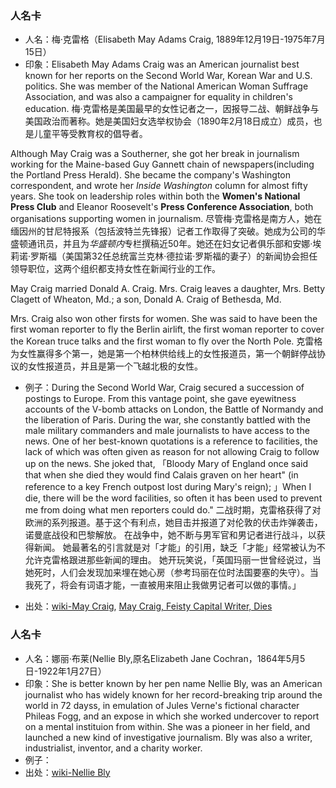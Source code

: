 ### 人名卡
- 人名：梅·克雷格（Elisabeth May Adams Craig, 1889年12月19日-1975年7月15日）
- 印象：Elisabeth May Adams Craig was  an American journalist best known for her reports on the Second World War, Korean War and U.S. politics. She was member of the National American Woman Suffrage Association, and was also a campaigner for equality in children's education.
梅·克雷格是美国最早的女性记者之一，因报导二战、朝鲜战争与美国政治而著称。她是美国妇女选举权协会（1890年2月18日成立）成员，也是儿童平等受教育权的倡导者。

Although May Craig was a Southerner, she got her break in journalism working for the Maine-based Guy Gannett chain of newspapers(including the Portland Press Herald). She became the company's Washington correspondent, and wrote her *Inside Washington* column for almost fifty years. She took on leadership roles within both the **Women's National Press Club** and Eleanor Roosevelt's **Press Conference Association**, both organisations supporting women in journalism.
尽管梅·克雷格是南方人，她在缅因州的甘尼特报系（包括波特兰先锋报）记者工作取得了突破。她成为公司的华盛顿通讯员，并且为*华盛顿内*专栏撰稿近50年。她还在妇女记者俱乐部和安娜·埃莉诺·罗斯福（美国第32任总统富兰克林·德拉诺·罗斯福的妻子）的新闻协会担任领导职位，这两个组织都支持女性在新闻行业的工作。


 May Craig married Donald A. Craig. Mrs. Craig leaves a daughter, Mrs. Betty Clagett of Wheaton, Md.; a son, Donald A. Craig of Bethesda, Md.

Mrs. Craig also won other firsts for women. She was said to have been the first woman reporter to fly the Berlin airlift, the first woman reporter to cover the Korean truce talks and the first woman to fly over the North Pole. 克雷格为女性赢得多个第一，她是第一个柏林供给线上的女性报道员，第一个朝鲜停战协议的女性报道员，并且是第一个飞越北极的女性。

- 例子：During the Second World War, Craig secured a succession of postings to Europe. From this vantage point, she gave eyewitness accounts of the V-bomb attacks on London, the Battle of Normandy and the liberation of Paris. During the war, she constantly battled with the male military commanders and male journalists to have access to the news. One of her best-known quotations is a reference to facilities, the lack of which was often given as reason for not allowing Craig to follow up on the news. She joked that,  「Bloody Mary of England once said that when she died they would find Calais graven on her heart" (in reference to a key French outpost lost during Mary's reign); 」When I die, there will be the word facilities, so often it has been used to prevent me from doing what men reporters could do."
二战时期，克雷格获得了对欧洲的系列报道。基于这个有利点，她目击并报道了对伦敦的伏击炸弹袭击，诺曼底战役和巴黎解放。 在战争中，她不断与男军官和男记者进行战斗，以获得新闻。 她最著名的引言就是对「才能」的引用，缺乏「才能」经常被认为不允许克雷格跟进那些新闻的理由。 她开玩笑说，「英国玛丽一世曾经说过，当她死时，人们会发现加来埋在她心房（参考玛丽在位时法国要塞的失守）。当我死了，将会有词语才能，一直被用来阻止我做男记者可以做的事情。」

- 出处：[wiki-May Craig](https://en.wikipedia.org/wiki/May_Craig_(journalist)), [May Craig, Feisty Capital Writer, Dies](http://www.nytimes.com/1975/07/16/archives/may-craig-feisty-capital-writer-dies.html?mcubz=3)

### 人名卡
- 人名：娜丽·布莱(Nellie Bly,原名Elizabeth Jane Cochran，1864年5月5日-1922年1月27日）
- 印象：She is better known by her pen name Nellie Bly, was an American journalist who has widely known for her record-breaking trip around the world in 72 dayss, in emulation of Jules Verne's fictional character Phileas Fogg, and an expose in which she worked undercover to report on a mental instituion from within. She was a pioneer in her field, and launched a new kind of investigative journalism. Bly was also a writer, industrialist, inventor, and a charity worker.
- 例子：
- 出处：[wiki-Nellie Bly](https://en.wikipedia.org/wiki/Nellie_Bly)
